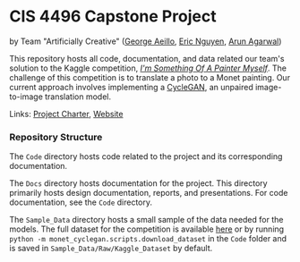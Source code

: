  # CIS 4496 Capstone Project
 
by Team "Artificially Creative" ([George Aeillo](https://github.com/GeorgeFAeillo), [Eric Nguyen](https://github.com/airicbear), [Arun Agarwal](https://github.com/aagarwal17)) 

This repository hosts all code, documentation, and data related our team's solution to the Kaggle competition, [*I'm Something Of A Painter Myself*](https://www.kaggle.com/competitions/gan-getting-started). 
The challenge of this competition is to translate a photo to a Monet painting.
Our current approach involves implementing a [CycleGAN](https://junyanz.github.io/CycleGAN/), an unpaired image-to-image translation model.

Links: [Project Charter](./Docs/Project/Charter.md), [Website](https://cis-4496-project.vercel.app/)

### Repository Structure

The `Code` directory hosts code related to the project and its corresponding documentation.

The `Docs` directory hosts documentation for the project.
This directory primarily hosts design documentation, reports, and presentations.
For code documentation, see the `Code` directory.

The `Sample_Data` directory hosts a small sample of the data needed for the models.
The full dataset for the competition is available [here](https://github.com/airicbear/cis-4496-project/releases/tag/kaggle-dataset) or by running `python -m monet_cyclegan.scripts.download_dataset` in the `Code` folder and is saved in `Sample_Data/Raw/Kaggle_Dataset` by default.
